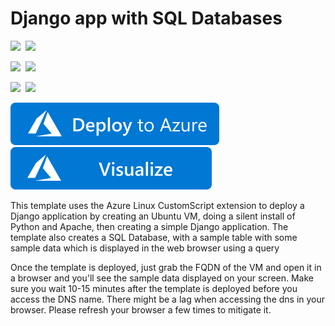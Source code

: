 # Django app with SQL Databases

<IMG SRC="https://azurequickstartsservice.blob.core.windows.net/badges/sqldb-django-on-ubuntu/PublicLastTestDate.svg" />&nbsp;
<IMG SRC="https://azurequickstartsservice.blob.core.windows.net/badges/sqldb-django-on-ubuntu/PublicDeployment.svg" />&nbsp;

<IMG SRC="https://azurequickstartsservice.blob.core.windows.net/badges/sqldb-django-on-ubuntu/FairfaxLastTestDate.svg" />&nbsp;
<IMG SRC="https://azurequickstartsservice.blob.core.windows.net/badges/sqldb-django-on-ubuntu/FairfaxDeployment.svg" />&nbsp;

<IMG SRC="https://azurequickstartsservice.blob.core.windows.net/badges/sqldb-django-on-ubuntu/BestPracticeResult.svg" />&nbsp;
<IMG SRC="https://azurequickstartsservice.blob.core.windows.net/badges/sqldb-django-on-ubuntu/CredScanResult.svg" />&nbsp;

<a href="https://portal.azure.com/#create/Microsoft.Template/uri/https%3A%2F%2Fraw.githubusercontent.com%2FAzure%2Fazure-quickstart-templates%2Fmaster%2Fsqldb-django-on-ubuntu%2Fazuredeploy.json" target="_blank"><img src="https://raw.githubusercontent.com/Azure/azure-quickstart-templates/master/1-CONTRIBUTION-GUIDE/images/deploytoazure.svg?sanitize=true"/></a>
<a href="http://armviz.io/#/?load=https%3A%2F%2Fraw.githubusercontent.com%2FAzure%2Fazure-quickstart-templates%2Fmaster%2Fsqldb-django-on-ubuntu%2Fazuredeploy.json" target="_blank">
    <img src="https://raw.githubusercontent.com/Azure/azure-quickstart-templates/master/1-CONTRIBUTION-GUIDE/images/visualizebutton.svg?sanitize=true"/>
</a>

This template uses the Azure Linux CustomScript extension to deploy a Django application by creating an Ubuntu VM, doing a silent install of Python and Apache, then creating a simple Django application. The template also creates a SQL Database, with a sample table with some sample data which is displayed in the web browser using a query

Once the template is deployed, just grab the FQDN of the VM and open it in a browser and you'll see the sample data displayed on your screen. Make sure you wait 10-15 minutes after the template is deployed before you access the DNS name. There might be a lag when accessing the dns in your browser. Please refresh your browser a few times to mitigate it.

